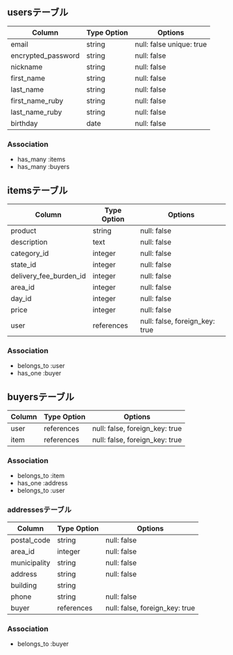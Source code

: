 ## usersテーブル

  |Column             |Type Option | Options                  |
  |------------------ |------------|------------------------- |
  |email              | string     | null: false unique: true |
  |encrypted_password | string     | null: false              |
  |nickname           | string     | null: false              |
  |first_name         | string     | null: false              |
  |last_name          | string     | null: false              |
  |first_name_ruby    | string     | null: false              |
  |last_name_ruby     | string     | null: false              |
  |birthday           | date       | null: false              |


### Association
 -  has_many :items
 -  has_many :buyers



## itemsテーブル

  | Column                 | Type Option | Options                        |
  |----------------------- | ----------- | ------------------------------ |
  | product                | string      | null: false                    |
  | description            | text        | null: false                    |
  | category_id            | integer     | null: false                    |
  | state_id               | integer     | null: false                    |
  | delivery_fee_burden_id | integer     | null: false                    |
  | area_id                | integer     | null: false                    |
  | day_id                 | integer     | null: false                    |
  | price                  | integer     | null: false                    |
  | user                   | references  | null: false, foreign_key: true |

### Association 
 - belongs_to :user
 - has_one :buyer


## buyersテーブル

 | Column     | Type Option | Options                        |
 | ---------- | ----------- | ------------------------------ |
 | user       | references  | null: false, foreign_key: true |
 | item       | references  | null: false, foreign_key: true |

### Association
 - belongs_to :item
 - has_one :address
 - belongs_to :user


### addressesテーブル

 | Column        | Type Option | Options                        |
 | ------------- | ----------- | ------------------------------ |
 | postal_code   | string      | null: false                    |
 | area_id       | integer     | null: false                    |
 | municipality  | string      | null: false                    |
 | address       | string      | null: false                    |
 | building      | string      |                                |
 | phone         | string      | null: false                    |
 | buyer         | references  | null: false, foreign_key: true |

### Association
 - belongs_to :buyer
